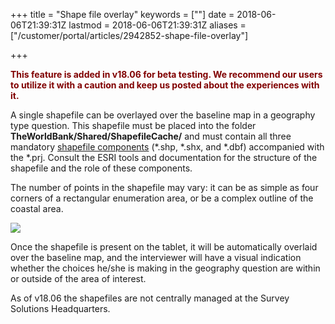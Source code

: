 +++
title = "Shape file overlay"
keywords = [""]
date = 2018-06-06T21:39:31Z
lastmod = 2018-06-06T21:39:31Z
aliases = ["/customer/portal/articles/2942852-shape-file-overlay"]

+++

  
**<span style="color:#800000;">This feature is added in v18.06 for beta
testing. We recommend our users to utilize it with a caution and keep us
posted about the experiences with it.</span>**  
  
A single shapefile can be overlayed over the baseline map in a geography
type question. This shapefile must be placed into the folder
**TheWorldBank/Shared/ShapefileCache/** and must contain all three
mandatory [shapefile
components](https://en.wikipedia.org/wiki/Shapefile) (\*.shp, \*.shx,
and \*.dbf) accompanied with the \*.prj. Consult the ESRI tools and
documentation for the structure of the shapefile and the role of these
components.  
  
The number of points in the shapefile may vary: it can be as simple as
four corners of a rectangular enumeration area, or be a complex outline
of the coastal area.   
  
![](/images/881646.png)  
  
Once the shapefile is present on the tablet, it will be automatically
overlaid over the baseline map, and the interviewer will have a visual
indication whether the choices he/she is making in the geography
question are within or outside of the area of interest.  
  
As of v18.06 the shapefiles are not centrally managed at the Survey
Solutions Headquarters.
